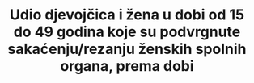 ﻿---
target_id: '5.3'
has_metadata: true
graph_status_notes: unk
variable_description: null
variable_notes: null
un_designated_tier: '2'
un_custodial_agency: 'UNICEF  (Partnering  Agencies::  UNFPA,  WHO)'
indicator_definition: >-
  Od UNICEF-a: Ovaj pokazatelj odnosi se na udio djevojčica i žena u dobi od 15 do 49 godina koje su podvrgnute mučenju/rezanju ženskih genitalija (FGM/C). Izračunava se dijeljenjem broja djevojčica i žena u dobi od 15 do 49 godina koji su podvrgnuti FGM/C 
title: >-
  Udio djevojčica i žena u dobi od 15 do 49 godina koje su podvrgnute sakaćenju/rezanju ženskih spolnih organa, prema dobi
permalink: /5-3-2/
sdg_goal: 5
layout: indicator
indicator: 5.3.2
indicator_variable: null
graph: null
graph_type_description: CDC  program  (incl  NCHS)  has  no  data
rationale_interpretation: "Od UNICEF-a: \ nFGM/C predstavlja kršenje prava djevojaka i ženskih ljudskih prava. Postoji obimna literatura koja dokumentira negativne zdravstvene posljedice FGM / C u kratkoročnom i dugoročnom razdoblju. FGM/C inkriminiran je nizom međunarodnih ugovora i konvencija uključujući Opću deklaraciju o ljudskim pravima (članak 25.). FGM/C također se može smatrati oblikom nasilja nad ženama i stoga se može pozvati na Konvenciju UN-a o ukidanju svih oblika diskriminacije žena. Slično tome, definiran je kao oblik mučenja i dovodi ga se pod opseg Konvencije protiv mučenja i drugog okrutnog, neljudskog ili ponižavajućeg postupanja ili kažnjavanja. Štoviše, budući da se FGM/C smatra tradicionalnom praksom koja šteti zdravlju djece i u većini je slučajeva izvedena na maloljetnim osobama, krši Konvenciju o pravima djeteta. Postojeće nacionalno zakonodavstvo u mnogim državama također uključuje eksplicitne zabrane protiv FGM/C. \ n \ nOd WHO: Mutilacija genitalija žena (FGM) obuhvaća sve postupke koji uključuju djelomično ili potpuno uklanjanje vanjskih genitalija ili druge ozljede ženskih genitalnih organa iz ne-medicinskih razloga [1]. Iako je međunarodno priznato kao kršenje ljudskih prava (uključujući: pravo na nediskriminaciju na temelju spola, pravo na život, pravo na najviši dostignuti standard zdravlja, pravo na slobodu od mučenja ili okrutnog, nečovječno ili ponižavajućeg postupanja, kao i prava djeteta), te je zakonodavstvo koje zabranjuje takav postupak već uvedeno u mnogim zemljama, ali bez obzira na to praksa izvođenja je još uvijek dokumentirana. \ nWHO klasificira FGM u četiri vrste: [1] \ n \ tTip I: Djelomično ili potpuno uklanjanje klitorisa i / ili prepucije (klitoridektomija). \ n \ tTip II: Djelomično ili potpuno uklanjanje klitorisa i labia minora, sa ili bez izrezivanja labia majora (izrezivanje). Tip III: Usklađivanje vaginalnog otvora s izradom pokrovne brtve rezanjem i prilagodbom malih usana i / ili usne šupljine, sa ili bez izrezivanja klitorisa (infibulacija). \ n \ tTip IV: Sve ostale štetne postupke za ženske genitalije u ne-medicinske svrhe, na primjer: bacanje, povlačenje, bušenje, urezivanje, struganje i kauterizacija. Uklanjanje ili oštećenje zdravog, normalnog genitalnog tkiva koje ometa prirodno funkcioniranje tijela i uzrokuje nekoliko neposrednih i dugoročnih zdravstvenih posljedica."
goal_meta_link: 'http://unstats.un.org/sdgs/files/metadata-compilation/Metadata-Goal-5.pdf'
goal_meta_link_page: 10
indicator_name: >-
  Udio djevojčica i žena u dobi od 15 do 49 godina koje su podvrgnute sakaćenju/rezanju ženskih spolnih organa, prema dobi
target: >-
  Ukloniti sve štetne postupke, poput braka koji uključuje djecu, ranog ulaska u brak, prisilnog braka te sakaćenja ženskih genitalija.
source_title: null
source_notes: null
published: true  
---